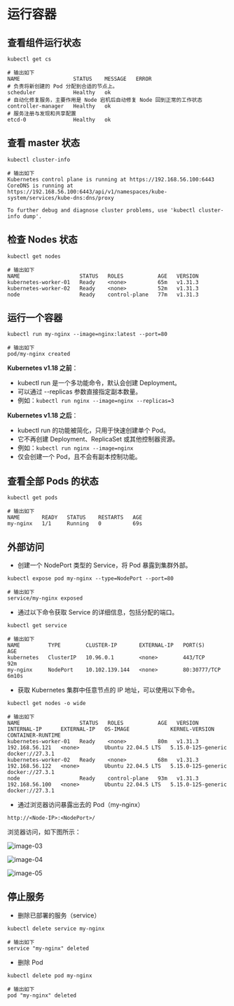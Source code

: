 # 运行容器

## 查看组件运行状态

```shell
kubectl get cs

# 输出如下
NAME                 STATUS    MESSAGE   ERROR
# 负责将新创建的 Pod 分配到合适的节点上。
scheduler            Healthy   ok
# 自动化修复服务，主要作用是 Node 宕机后自动修复 Node 回到正常的工作状态
controller-manager   Healthy   ok
# 服务注册与发现和共享配置
etcd-0               Healthy   ok
```

## 查看 master 状态

```shell
kubectl cluster-info

# 输出如下
Kubernetes control plane is running at https://192.168.56.100:6443
CoreDNS is running at https://192.168.56.100:6443/api/v1/namespaces/kube-system/services/kube-dns:dns/proxy

To further debug and diagnose cluster problems, use 'kubectl cluster-info dump'.
```

## 检查 Nodes 状态

```shell
kubectl get nodes

# 输出如下
NAME                   STATUS   ROLES           AGE   VERSION
kubernetes-worker-01   Ready    <none>          65m   v1.31.3
kubernetes-worker-02   Ready    <none>          52m   v1.31.3
node                   Ready    control-plane   77m   v1.31.3
```

## 运行一个容器

```shell
kubectl run my-nginx --image=nginx:latest --port=80

# 输出如下
pod/my-nginx created
```

**Kubernetes v1.18 之前**：
- kubectl run 是一个多功能命令，默认会创建 Deployment。
- 可以通过 --replicas 参数直接指定副本数量。
- 例如：`kubectl run nginx --image=nginx --replicas=3`

**Kubernetes v1.18 之后**：
- kubectl run 的功能被简化，只用于快速创建单个 Pod。
- 它不再创建 Deployment、ReplicaSet 或其他控制器资源。
- 例如：`kubectl run nginx --image=nginx`
- 仅会创建一个 Pod，且不会有副本控制功能。

## 查看全部 Pods 的状态

```shell
kubectl get pods

# 输出如下
NAME       READY   STATUS    RESTARTS   AGE
my-nginx   1/1     Running   0          69s
```

## 外部访问

- 创建一个 NodePort 类型的 Service，将 Pod 暴露到集群外部。

```shell
kubectl expose pod my-nginx --type=NodePort --port=80

# 输出如下
service/my-nginx exposed
```

- 通过以下命令获取 Service 的详细信息，包括分配的端口。

```shell
kubectl get service

# 输出如下
NAME         TYPE        CLUSTER-IP       EXTERNAL-IP   PORT(S)        AGE
kubernetes   ClusterIP   10.96.0.1        <none>        443/TCP        92m
my-nginx     NodePort    10.102.139.144   <none>        80:30777/TCP   6m10s
```

- 获取 Kubernetes 集群中任意节点的 IP 地址，可以使用以下命令。

```shell
kubectl get nodes -o wide

# 输出如下
NAME                   STATUS   ROLES           AGE   VERSION   INTERNAL-IP      EXTERNAL-IP   OS-IMAGE             KERNEL-VERSION       CONTAINER-RUNTIME
kubernetes-worker-01   Ready    <none>          80m   v1.31.3   192.168.56.121   <none>        Ubuntu 22.04.5 LTS   5.15.0-125-generic   docker://27.3.1
kubernetes-worker-02   Ready    <none>          68m   v1.31.3   192.168.56.122   <none>        Ubuntu 22.04.5 LTS   5.15.0-125-generic   docker://27.3.1
node                   Ready    control-plane   93m   v1.31.3   192.168.56.100   <none>        Ubuntu 22.04.5 LTS   5.15.0-125-generic   docker://27.3.1
```

- 通过浏览器访问暴露出去的 Pod（my-nginx）

```shell
http://<Node-IP>:<NodePort>/
```

浏览器访问，如下图所示：

![image-03](/images/docs/Kubernetes/Kubernetes学习笔记/assets/image-03.png)

![image-04](/images/docs/Kubernetes/Kubernetes学习笔记/assets/image-04.png)

![image-05](/images/docs/Kubernetes/Kubernetes学习笔记/assets/image-05.png)

## 停止服务

- 删除已部署的服务（service）

```shell
kubectl delete service my-nginx

# 输出如下
service "my-nginx" deleted
```

- 删除 Pod

```shell
kubectl delete pod my-nginx

# 输出如下
pod "my-nginx" deleted
```
